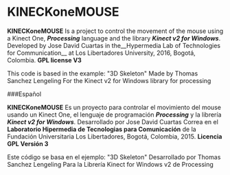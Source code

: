 # KINECKoneMOUSE

__KINECKoneMOUSE__ Is a project to control the movement of the mouse using a Kinect One, ___Processing___ language and the library ___Kinect v2 for Windows___.
Developed by Jose David Cuartas in the__Hypermedia Lab of Technologies for Communication__ at Los Libertadores University,
2016, Bogotá, Colombia.
__GPL license V3__

This code is based in the example: "3D Skeleton" 
Made by Thomas Sanchez Lengeling
For the Kinect v2 for Windows library for processing

###Español

__KINECKoneMOUSE__ Es un proyecto para controlar el movimiento del mouse usando un Kinect One, el lenguaje de programación ___Processing___ y la librería ___Kinect v2 for Windows___.
Desarrollado por Jose David Cuartas Correa en el
__Laboratorio Hipermedia de Tecnologias para Comunicación__ de la
Fundación Universitaria Los Libertadores, 
Bogotá, Colombia, 2015.
__Licencia GPL Versión 3__ 

Este código se basa en el ejemplo: "3D Skeleton" 
Desarrollado por Thomas Sanchez Lengeling
Para la Librería Kinect for Windows v2 de Processing
